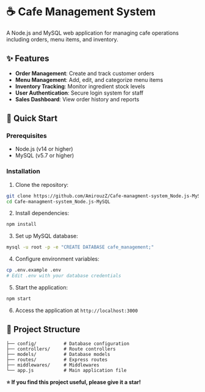 # ☕ Cafe Management System

A Node.js and MySQL web application for managing cafe operations including orders, menu items, and inventory.

## ✨ Features

- **Order Management**: Create and track customer orders
- **Menu Management**: Add, edit, and categorize menu items
- **Inventory Tracking**: Monitor ingredient stock levels
- **User Authentication**: Secure login system for staff
- **Sales Dashboard**: View order history and reports

## 🚀 Quick Start

### Prerequisites

- Node.js (v14 or higher)
- MySQL (v5.7 or higher)

### Installation

1. Clone the repository:
```bash
git clone https://github.com/AmirouzZ/Cafe-managment-system_Node.js-MySQL.git
cd Cafe-managment-system_Node.js-MySQL
```

2. Install dependencies:
```bash
npm install
```

3. Set up MySQL database:
```bash
mysql -u root -p -e "CREATE DATABASE cafe_management;"
```

4. Configure environment variables:
```bash
cp .env.example .env
# Edit .env with your database credentials
```

5. Start the application:
```bash
npm start
```

6. Access the application at `http://localhost:3000`

## 📁 Project Structure

```
├── config/          # Database configuration
├── controllers/     # Route controllers
├── models/          # Database models
├── routes/          # Express routes
├── middlewares/     # Middlewares
└── app.js           # Main application file
```

**⭐ If you find this project useful, please give it a star!**
